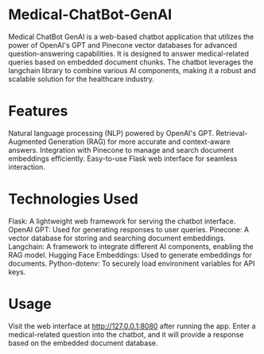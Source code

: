 # Medical-ChatBot-GenAI
Medical ChatBot GenAI is a web-based chatbot application that utilizes the power of OpenAI's GPT and Pinecone vector databases for advanced question-answering capabilities. It is designed to answer medical-related queries based on embedded document chunks. The chatbot leverages the langchain library to combine various AI components, making it a robust and scalable solution for the healthcare industry.
# Features
Natural language processing (NLP) powered by OpenAI's GPT.
Retrieval-Augmented Generation (RAG) for more accurate and context-aware answers.
Integration with Pinecone to manage and search document embeddings efficiently.
Easy-to-use Flask web interface for seamless interaction.
# Technologies Used
Flask: A lightweight web framework for serving the chatbot interface.
OpenAI GPT: Used for generating responses to user queries.
Pinecone: A vector database for storing and searching document embeddings.
Langchain: A framework to integrate different AI components, enabling the RAG model.
Hugging Face Embeddings: Used to generate embeddings for documents.
Python-dotenv: To securely load environment variables for API keys.
# Usage 
Visit the web interface at http://127.0.0.1:8080 after running the app.
Enter a medical-related question into the chatbot, and it will provide a response based on the embedded document database.

